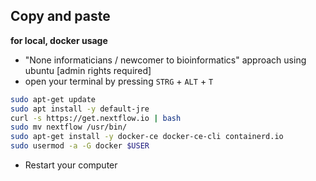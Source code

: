 ## Copy and paste
**for local, docker usage**  

* "None informaticians / newcomer to bioinformatics" approach using ubuntu [admin rights required]
* open your terminal by pressing `STRG` + `ALT` + `T`

```bash
sudo apt-get update
sudo apt install -y default-jre
curl -s https://get.nextflow.io | bash 
sudo mv nextflow /usr/bin/
sudo apt-get install -y docker-ce docker-ce-cli containerd.io
sudo usermod -a -G docker $USER
```

* Restart your computer